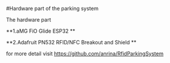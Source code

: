 #Hardware part of the parking system


The hardware part


**1.aMG FiO Glide ESP32 **


**2.Adafruit PN532 RFID/NFC Breakout and Shield **

for more detail visit https://github.com/anrina/RfidParkingSystem 
